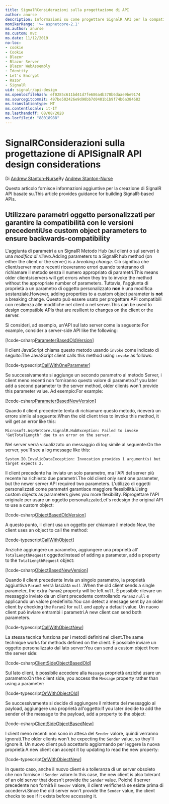 ```yaml
---
title: SignalRConsiderazioni sulla progettazione di API
author: anurse
description: Informazioni su come progettare SignalR API per la compatibilità tra le versioni dell'app.
monikerRange: '>= aspnetcore-2.1'
ms.author: anurse
ms.custom: mvc
ms.date: 11/12/2019
no-loc:
- cookie
- Cookie
- Blazor
- Blazor Server
- Blazor WebAssembly
- Identity
- Let's Encrypt
- Razor
- SignalR
uid: signalr/api-design
ms.openlocfilehash: ef0285c611bd41d7fe686a4b370b6daae9be9174
ms.sourcegitcommit: 497be502426e9d90bb7d0401b1b9f74b6a384682
ms.translationtype: MT
ms.contentlocale: it-IT
ms.lasthandoff: 08/08/2020
ms.locfileid: "88018988"
---
```

# <a name="no-locsignalr-api-design-considerations"></a><span data-ttu-id="169b8-103">SignalRConsiderazioni sulla progettazione di API</span><span class="sxs-lookup"><span data-stu-id="169b8-103">SignalR API design considerations</span></span>

<span data-ttu-id="169b8-104">Di [Andrew Stanton-Nurse](https://twitter.com/anurse)</span><span class="sxs-lookup"><span data-stu-id="169b8-104">By [Andrew Stanton-Nurse](https://twitter.com/anurse)</span></span>

<span data-ttu-id="169b8-105">Questo articolo fornisce informazioni aggiuntive per la creazione di SignalR API basate su.</span><span class="sxs-lookup"><span data-stu-id="169b8-105">This article provides guidance for building SignalR-based APIs.</span></span>

## <a name="use-custom-object-parameters-to-ensure-backwards-compatibility"></a><span data-ttu-id="169b8-106">Utilizzare parametri oggetto personalizzati per garantire la compatibilità con le versioni precedenti</span><span class="sxs-lookup"><span data-stu-id="169b8-106">Use custom object parameters to ensure backwards-compatibility</span></span>

<span data-ttu-id="169b8-107">L'aggiunta di parametri a un SignalR Metodo Hub (sul client o sul server) è una *modifica di rilievo*.</span><span class="sxs-lookup"><span data-stu-id="169b8-107">Adding parameters to a SignalR hub method (on either the client or the server) is a *breaking change*.</span></span> <span data-ttu-id="169b8-108">Ciò significa che client/server meno recenti riceveranno errori quando tenteranno di richiamare il metodo senza il numero appropriato di parametri.</span><span class="sxs-lookup"><span data-stu-id="169b8-108">This means older clients/servers will get errors when they try to invoke the method without the appropriate number of parameters.</span></span> <span data-ttu-id="169b8-109">Tuttavia, l'aggiunta di proprietà a un parametro di oggetto personalizzato **non** è una modifica sostanziale.</span><span class="sxs-lookup"><span data-stu-id="169b8-109">However, adding properties to a custom object parameter is **not** a breaking change.</span></span> <span data-ttu-id="169b8-110">Questo può essere usato per progettare API compatibili con resilienza alle modifiche nel client o nel server.</span><span class="sxs-lookup"><span data-stu-id="169b8-110">This can be used to design compatible APIs that are resilient to changes on the client or the server.</span></span>

<span data-ttu-id="169b8-111">Si consideri, ad esempio, un'API sul lato server come la seguente:</span><span class="sxs-lookup"><span data-stu-id="169b8-111">For example, consider a server-side API like the following:</span></span>

[!code-csharp[ParameterBasedOldVersion](api-design/sample/Samples.cs?name=ParameterBasedOldVersion)]

<span data-ttu-id="169b8-112">Il client JavaScript chiama questo metodo usando `invoke` come indicato di seguito:</span><span class="sxs-lookup"><span data-stu-id="169b8-112">The JavaScript client calls this method using `invoke` as follows:</span></span>

[!code-typescript[CallWithOneParameter](api-design/sample/Samples.ts?name=CallWithOneParameter)]

<span data-ttu-id="169b8-113">Se successivamente si aggiunge un secondo parametro al metodo Server, i client meno recenti non forniranno questo valore di parametro.</span><span class="sxs-lookup"><span data-stu-id="169b8-113">If you later add a second parameter to the server method, older clients won't provide this parameter value.</span></span> <span data-ttu-id="169b8-114">Ad esempio:</span><span class="sxs-lookup"><span data-stu-id="169b8-114">For example:</span></span>

[!code-csharp[ParameterBasedNewVersion](api-design/sample/Samples.cs?name=ParameterBasedNewVersion)]

<span data-ttu-id="169b8-115">Quando il client precedente tenta di richiamare questo metodo, riceverà un errore simile al seguente:</span><span class="sxs-lookup"><span data-stu-id="169b8-115">When the old client tries to invoke this method, it will get an error like this:</span></span>

```
Microsoft.AspNetCore.SignalR.HubException: Failed to invoke 'GetTotalLength' due to an error on the server.
```

<span data-ttu-id="169b8-116">Nel server verrà visualizzato un messaggio di log simile al seguente:</span><span class="sxs-lookup"><span data-stu-id="169b8-116">On the server, you'll see a log message like this:</span></span>

```
System.IO.InvalidDataException: Invocation provides 1 argument(s) but target expects 2.
```

<span data-ttu-id="169b8-117">Il client precedente ha inviato un solo parametro, ma l'API del server più recente ha richiesto due parametri.</span><span class="sxs-lookup"><span data-stu-id="169b8-117">The old client only sent one parameter, but the newer server API required two parameters.</span></span> <span data-ttu-id="169b8-118">L'utilizzo di oggetti personalizzati come parametri garantisce maggiore flessibilità.</span><span class="sxs-lookup"><span data-stu-id="169b8-118">Using custom objects as parameters gives you more flexibility.</span></span> <span data-ttu-id="169b8-119">Riprogettare l'API originale per usare un oggetto personalizzato:</span><span class="sxs-lookup"><span data-stu-id="169b8-119">Let's redesign the original API to use a custom object:</span></span>

[!code-csharp[ObjectBasedOldVersion](api-design/sample/Samples.cs?name=ObjectBasedOldVersion)]

<span data-ttu-id="169b8-120">A questo punto, il client usa un oggetto per chiamare il metodo:</span><span class="sxs-lookup"><span data-stu-id="169b8-120">Now, the client uses an object to call the method:</span></span>

[!code-typescript[CallWithObject](api-design/sample/Samples.ts?name=CallWithObject)]

<span data-ttu-id="169b8-121">Anziché aggiungere un parametro, aggiungere una proprietà all' `TotalLengthRequest` oggetto:</span><span class="sxs-lookup"><span data-stu-id="169b8-121">Instead of adding a parameter, add a property to the `TotalLengthRequest` object:</span></span>

[!code-csharp[ObjectBasedNewVersion](api-design/sample/Samples.cs?name=ObjectBasedNewVersion&highlight=4,9-13)]

<span data-ttu-id="169b8-122">Quando il client precedente Invia un singolo parametro, la proprietà aggiuntiva `Param2` verrà lasciata `null` .</span><span class="sxs-lookup"><span data-stu-id="169b8-122">When the old client sends a single parameter, the extra `Param2` property will be left `null`.</span></span> <span data-ttu-id="169b8-123">È possibile rilevare un messaggio inviato da un client precedente controllando `Param2` `null` e applicando un valore predefinito.</span><span class="sxs-lookup"><span data-stu-id="169b8-123">You can detect a message sent by an older client by checking the `Param2` for `null` and apply a default value.</span></span> <span data-ttu-id="169b8-124">Un nuovo client può inviare entrambi i parametri.</span><span class="sxs-lookup"><span data-stu-id="169b8-124">A new client can send both parameters.</span></span>

[!code-typescript[CallWithObjectNew](api-design/sample/Samples.ts?name=CallWithObjectNew)]

<span data-ttu-id="169b8-125">La stessa tecnica funziona per i metodi definiti nel client.</span><span class="sxs-lookup"><span data-stu-id="169b8-125">The same technique works for methods defined on the client.</span></span> <span data-ttu-id="169b8-126">È possibile inviare un oggetto personalizzato dal lato server:</span><span class="sxs-lookup"><span data-stu-id="169b8-126">You can send a custom object from the server side:</span></span>

[!code-csharp[ClientSideObjectBasedOld](api-design/sample/Samples.cs?name=ClientSideObjectBasedOld)]

<span data-ttu-id="169b8-127">Sul lato client, è possibile accedere alla `Message` proprietà anziché usare un parametro:</span><span class="sxs-lookup"><span data-stu-id="169b8-127">On the client side, you access the `Message` property rather than using a parameter:</span></span>

[!code-typescript[OnWithObjectOld](api-design/sample/Samples.ts?name=OnWithObjectOld)]

<span data-ttu-id="169b8-128">Se successivamente si decide di aggiungere il mittente del messaggio al payload, aggiungere una proprietà all'oggetto:</span><span class="sxs-lookup"><span data-stu-id="169b8-128">If you later decide to add the sender of the message to the payload, add a property to the object:</span></span>

[!code-csharp[ClientSideObjectBasedNew](api-design/sample/Samples.cs?name=ClientSideObjectBasedNew&highlight=5)]

<span data-ttu-id="169b8-129">I client meno recenti non sono in attesa del `Sender` valore, quindi verranno ignorati.</span><span class="sxs-lookup"><span data-stu-id="169b8-129">The older clients won't be expecting the `Sender` value, so they'll ignore it.</span></span> <span data-ttu-id="169b8-130">Un nuovo client può accettarlo aggiornando per leggere la nuova proprietà:</span><span class="sxs-lookup"><span data-stu-id="169b8-130">A new client can accept it by updating to read the new property:</span></span>

[!code-typescript[OnWithObjectNew](api-design/sample/Samples.ts?name=OnWithObjectNew&highlight=2-5)]

<span data-ttu-id="169b8-131">In questo caso, anche il nuovo client è a tolleranza di un server obsoleto che non fornisce il `Sender` valore.</span><span class="sxs-lookup"><span data-stu-id="169b8-131">In this case, the new client is also tolerant of an old server that doesn't provide the `Sender` value.</span></span> <span data-ttu-id="169b8-132">Poiché il server precedente non fornirà il `Sender` valore, il client verificherà se esiste prima di accedervi.</span><span class="sxs-lookup"><span data-stu-id="169b8-132">Since the old server won't provide the `Sender` value, the client checks to see if it exists before accessing it.</span></span>
